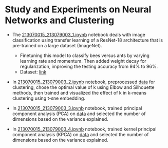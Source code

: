 # Study and Experiments on Neural Networks and Clustering
- The [213070015_213079003_1.ipynb](https://github.com/213079003/EE769-IML/blob/main/Assignment3/213070015_213079003_1.ipynb) notebook deals with image classification using transfer learning of a ResNet-18 architecture that is pre-trained on a large dataset (ImageNet).
    - Finetuning this model to classify bees versus ants by varying learning rate and momentum. Then added weight decay for regularization, improving the testing accuracy from 94% to 96%.
    - Dataset: [link](https://download.pytorch.org/tutorial/hymenoptera_data.zip)
- In [213070015_213079003_2.ipynb](https://github.com/213079003/EE769-IML/blob/main/Assignment3/213070015_213079003_2.ipynb) notebook, preprocessed [data](https://github.com/213079003/EE769-IML/blob/main/Assignment3/DataClustering.csv) for clustering, chose the optimal value of k using Elbow and Silhouette methods, then trained and visualized the effect of k in k-means clustering using t-sne embedding.
- In [213070015_213079003_3.ipynb](https://github.com/213079003/EE769-IML/blob/main/Assignment3/213070015_213079003_3.ipynb) notebook, trained principal component analysis (PCA) on [data](https://github.com/213079003/EE769-IML/blob/main/Assignment3/DataPCA.csv) and selected the number of dimensions based on the variance explained.
  
- In [213070015_213079003_4.ipynb](https://github.com/213079003/EE769-IML/blob/main/Assignment3/213070015_213079003_4.ipynb) notebook, trained kernel principal component analysis (KPCA) on [data](https://github.com/213079003/EE769-IML/blob/main/Assignment3/DataKPCA.csv) and selected the number of dimensions based on the variance explained.

